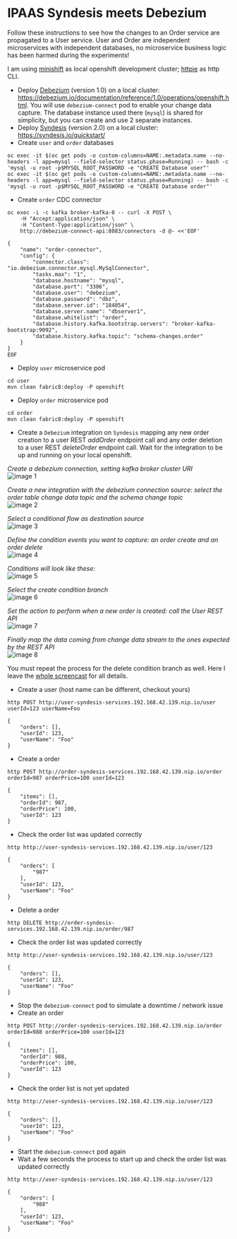 # IPAAS Syndesis meets Debezium

Follow these instructions to see how the changes to an Order service are propagated to a User service. User and Order are independent microservices with independent databases, no microservice business logic has been harmed during the experiments!

I am using [minishift](https://www.okd.io/minishift/) as local openshift development cluster; [httpie](https://httpie.org/) as http CLI.

* Deploy [Debezium](https://debezium.io/) (version 1.0) on a local cluster: https://debezium.io/documentation/reference/1.0/operations/openshift.html. You will use `debezium-connect` pod to enable your change data capture.
The database instance used there (`mysql`) is shared for simplicity, but you can create and use 2 separate instances.
* Deploy [Syndesis](https://syndesis.io/) (version 2.0) on a local cluster: https://syndesis.io/quickstart/
* Create `user` and `order` databases
```
oc exec -it $(oc get pods -o custom-columns=NAME:.metadata.name --no-headers -l app=mysql --field-selector status.phase=Running) -- bash -c 'mysql -u root -p$MYSQL_ROOT_PASSWORD -e "CREATE Database user"'
oc exec -it $(oc get pods -o custom-columns=NAME:.metadata.name --no-headers -l app=mysql --field-selector status.phase=Running) -- bash -c 'mysql -u root -p$MYSQL_ROOT_PASSWORD -e "CREATE Database order"'
```
* Create `order` CDC connector
```
oc exec -i -c kafka broker-kafka-0 -- curl -X POST \
    -H "Accept:application/json" \
    -H "Content-Type:application/json" \
    http://debezium-connect-api:8083/connectors -d @- <<'EOF'

{
    "name": "order-connector",
    "config": {
        "connector.class": "io.debezium.connector.mysql.MySqlConnector",
        "tasks.max": "1",
        "database.hostname": "mysql",
        "database.port": "3306",
        "database.user": "debezium",
        "database.password": "dbz",
        "database.server.id": "184054",
        "database.server.name": "dbserver1",
        "database.whitelist": "order",
        "database.history.kafka.bootstrap.servers": "broker-kafka-bootstrap:9092",
        "database.history.kafka.topic": "schema-changes.order"
    }
}
EOF
```
* Deploy `user` microservice pod
```
cd user
mvn clean fabric8:deploy -P openshift
```
* Deploy `order` microservice pod
```
cd order
mvn clean fabric8:deploy -P openshift
```
* Create a `Debezium` integration on `Syndesis` mapping any new order creation to a user REST _addOrder_ endpoint call and any order deletion to a user REST _deleteOrder_ endpoint call. Wait for the integration to be up and running on your local openshift.

_Create a debezium connection, setting kafka broker cluster URI_\
![image 1](/img/1-connection.png)

_Create a new integration with the debezium connection source: select the order table change data topic and the schema change topic_\
![image 2](/img/1-1-integration-subscribe.png)

_Select a conditional flow as destination source_\
![image 3](/img/2-integration-conditional-flow.png)

_Define the condition events you want to capture: an order create and an order delete_\
![image 4](/img/3-conditions.png)

_Conditions will look like these:_\
![image 5](/img/4-conditions-set.png)

_Select the create condition branch_\
![image 6](/img/5-create-condition.png)

_Set the action to perform when a new order is created: call the User REST API_\
![image 7](/img/6-user-api-addorder.png)

_Finally map the data coming from change data stream to the ones expected by the REST API_\
![image 8](/img/7-data-mapping.png)

You must repeat the process for the delete condition branch as well. Here I leave the [whole screencast](/img/demo-screencast.mp4) for all details.

* Create a user (host name can be different, checkout yours)
```
http POST http://user-syndesis-services.192.168.42.139.nip.io/user userId=123 userName=Foo

{
    "orders": [],
    "userId": 123,
    "userName": "Foo"
}
```
* Create a order
```
http POST http://order-syndesis-services.192.168.42.139.nip.io/order orderId=987 orderPrice=100 userId=123

{
    "items": [],
    "orderId": 987,
    "orderPrice": 100,
    "userId": 123
}
```
* Check the order list was updated correctly
```
http http://user-syndesis-services.192.168.42.139.nip.io/user/123

{
    "orders": [
        "987"
    ],
    "userId": 123,
    "userName": "Foo"
}
```
* Delete a order
```
http DELETE http://order-syndesis-services.192.168.42.139.nip.io/order/987
```
* Check the order list was updated correctly
```
http http://user-syndesis-services.192.168.42.139.nip.io/user/123

{
    "orders": [],
    "userId": 123,
    "userName": "Foo"
}
```
* Stop the `debezium-connect` pod to simulate a downtime / network issue
* Create an order
```
http POST http://order-syndesis-services.192.168.42.139.nip.io/order orderId=988 orderPrice=100 userId=123

{
    "items": [],
    "orderId": 988,
    "orderPrice": 100,
    "userId": 123
}
```
* Check the order list is not yet updated
```
http http://user-syndesis-services.192.168.42.139.nip.io/user/123

{
    "orders": [],
    "userId": 123,
    "userName": "Foo"
}
```
* Start the `debezium-connect` pod again
* Wait a few seconds the process to start up and check the order list was updated correctly
```
http http://user-syndesis-services.192.168.42.139.nip.io/user/123

{
    "orders": [
        "988"
    ],
    "userId": 123,
    "userName": "Foo"
}
```

